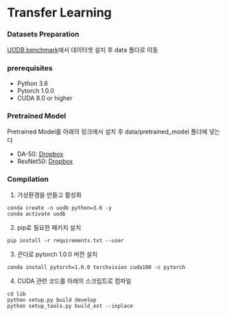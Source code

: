 # Transfer Learning

### Datasets Preparation
[UODB benchmark](http://www.svcl.ucsd.edu/projects/universal-detection/)에서 데이터셋 설치 후 data 폴더로 이동

### prerequisites

* Python 3.6
* Pytorch 1.0.0
* CUDA 8.0 or higher

### Pretrained Model
Pretrained Model를 아래의 링크에서 설치 후 data/pretrained_model 폴더에 넣는다

* DA-50: [Dropbox](https://drive.google.com/file/d/1kddC55_eByFfMZqDTM9cLj0j1BiHBq9D/view?usp=sharing)
* ResNet50: [Dropbox](https://drive.google.com/file/d/1_0wFe2soxLkyP5DCCpOJddp1k_xcowv-/view?usp=sharing)


### Compilation

1. 가상환경을 만들고 활성화

```
conda create -n uodb python=3.6 -y
conda activate uodb
```

2. pip로 필요한 패키지 설치
```
pip install -r requirements.txt --user
```

3. 콘다로 pytorch 1.0.0 버전 설치
```
conda install pytorch=1.0.0 torchvision cuda100 -c pytorch
```


4. CUDA 관련 코드를 아래의 스크립트로 컴파일

```
cd lib
python setup.py build develop
python setup_tools.py build_ext --inplace
```


